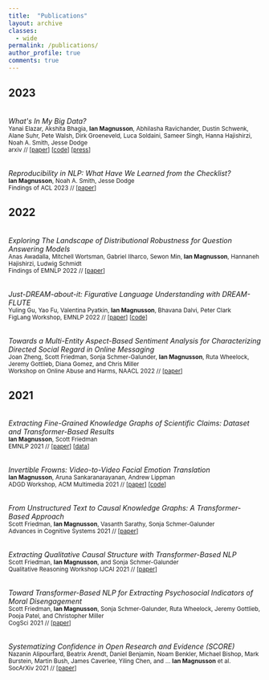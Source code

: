 ```yaml
---
title:  "Publications"
layout: archive 
classes: 
  - wide
permalink: /publications/
author_profile: true
comments: true
---
```


## 2023
<br>*What's In My Big Data?*
<br><sub>Yanai Elazar, Akshita Bhagia, **Ian Magnusson**, Abhilasha Ravichander, Dustin Schwenk, Alane Suhr, Pete Walsh, Dirk Groeneveld, Luca Soldaini, Sameer Singh, Hanna Hajishirzi, Noah A. Smith, Jesse Dodge</sub>
<br><sub> arxiv // [[paper](https://arxiv.org/abs/2310.20707)] [[code](https://github.com/allenai/wimbd)] [[press](https://www.marktechpost.com/2023/11/05/peeking-inside-pandoras-box-unveiling-the-hidden-complexities-of-language-model-datasets-with-whats-in-my-big-data-wimbd/)] </sub>

<br>*Reproducibility in NLP: What Have We Learned from the Checklist?*
<br><sub>**Ian Magnusson**, Noah A. Smith, Jesse Dodge</sub>
<br><sub> Findings of ACL 2023 // [[paper](https://aclanthology.org/2023.findings-acl.809.pdf)] </sub>

## 2022

<br>*Exploring The Landscape of Distributional Robustness for Question Answering Models*
<br><sub>Anas Awadalla, Mitchell Wortsman, Gabriel Ilharco, Sewon Min, **Ian Magnusson**, Hannaneh Hajishirzi, Ludwig Schmidt</sub>
<br><sub> Findings of EMNLP 2022 // [[paper](https://arxiv.org/pdf/2210.12517)] </sub>

<br>*Just-DREAM-about-it: Figurative Language Understanding with DREAM-FLUTE*
<br><sub>Yuling Gu, Yao Fu, Valentina Pyatkin, **Ian Magnusson**, Bhavana Dalvi, Peter Clark</sub>
<br><sub> FigLang Workshop, EMNLP 2022 // [[paper](https://arxiv.org/pdf/2210.16407)] [[code](https://github.com/allenai/dream)]</sub> 

<br>*Towards a Multi-Entity Aspect-Based Sentiment Analysis for Characterizing Directed Social Regard in Online Messaging*
<br><sub>Joan Zheng, Scott Friedman, Sonja Schmer-Galunder, **Ian Magnusson**, Ruta Wheelock, Jeremy Gottlieb, Diana Gomez, and Chris Miller</sub>
<br><sub> Workshop on Online Abuse and Harms, NAACL 2022  // [[paper](https://aclanthology.org/2022.woah-1.19.pdf)]</sub> 

## 2021

<br>*Extracting Fine-Grained Knowledge Graphs of Scientific Claims: Dataset and Transformer-Based Results*
<br><sub>**Ian Magnusson**, Scott Friedman</sub>
<br><sub> EMNLP 2021 // [[paper](https://aclanthology.org/2021.emnlp-main.381.pdf)] [[data](https://github.com/siftech/SciClaim)]</sub> 

<br>*Invertible Frowns: Video-to-Video Facial Emotion Translation*
<br><sub>**Ian Magnusson**, Aruna Sankaranarayanan, Andrew Lippman</sub>
<br><sub> ADGD Workshop, ACM Multimedia 2021 // [[paper](https://arxiv.org/pdf/2109.08061)] [[code](https://github.com/IanMagnusson/Wav2Lip-Emotion)]</sub> 

<br>*From Unstructured Text to Causal Knowledge Graphs: A Transformer-Based Approach*
<br><sub>Scott Friedman, **Ian Magnusson**, Vasanth Sarathy, Sonja Schmer-Galunder</sub>
<br><sub> Advances in Cognitive Systems 2021 // [[paper](https://arxiv.org/pdf/2202.11768)]</sub> 

<br>*Extracting Qualitative Causal Structure with Transformer-Based NLP*
<br><sub>Scott Friedman, **Ian Magnusson**, and Sonja Schmer-Galunder</sub>
<br><sub> Qualitative Reasoning Workshop IJCAI 2021 // [[paper](https://arxiv.org/pdf/2108.13304)]</sub> 

<br>*Toward Transformer-Based NLP for Extracting Psychosocial Indicators of Moral Disengagement*
<br><sub>Scott Friedman, **Ian Magnusson**, Sonja Schmer-Galunder, Ruta Wheelock, Jeremy Gottlieb, Pooja Patel, and Christopher Miller</sub>
<br><sub> CogSci 2021 // [[paper](https://escholarship.org/content/qt9n71j1zh/qt9n71j1zh.pdf)]</sub> 

<br>*Systematizing Confidence in Open Research and Evidence (SCORE)*
<br><sub>Nazanin Alipourfard, Beatrix Arendt, Daniel Benjamin, Noam Benkler, Michael Bishop, Mark Burstein, Martin Bush, James Caverlee, Yiling Chen, and ... **Ian Magnusson** et al.</sub>
<br><sub> SocArXiv 2021 // [[paper](https://osf.io/46mnb/download)]</sub> 

